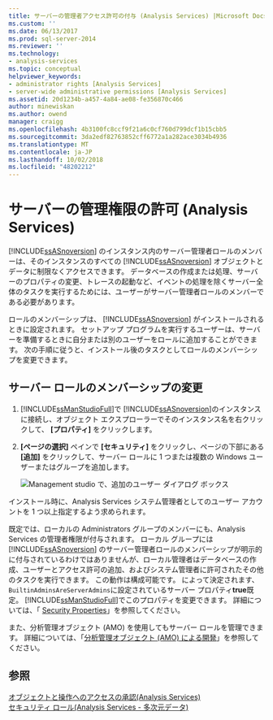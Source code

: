 ```yaml
---
title: サーバーの管理者アクセス許可の付与 (Analysis Services) |Microsoft Docs
ms.custom: ''
ms.date: 06/13/2017
ms.prod: sql-server-2014
ms.reviewer: ''
ms.technology:
- analysis-services
ms.topic: conceptual
helpviewer_keywords:
- administrator rights [Analysis Services]
- server-wide administrative permissions [Analysis Services]
ms.assetid: 20d1234b-a457-4a84-ae08-fe356870c466
author: minewiskan
ms.author: owend
manager: craigg
ms.openlocfilehash: 4b3100fc8ccf9f21a6c0cf760d799dcf1b15cbb5
ms.sourcegitcommit: 3da2edf82763852cff6772a1a282ace3034b4936
ms.translationtype: MT
ms.contentlocale: ja-JP
ms.lasthandoff: 10/02/2018
ms.locfileid: "48202212"
---
```

# <a name="grant-server-administrator-permissions-analysis-services"></a>サーバーの管理権限の許可 (Analysis Services)
  [!INCLUDE[ssASnoversion](../../includes/ssasnoversion-md.md)] のインスタンス内のサーバー管理者ロールのメンバーは、そのインスタンスのすべての [!INCLUDE[ssASnoversion](../../includes/ssasnoversion-md.md)] オブジェクトとデータに制限なくアクセスできます。 データベースの作成または処理、サーバーのプロパティの変更、トレースの起動など、イベントの処理を除くサーバー全体のタスクを実行するためには、ユーザーがサーバー管理者ロールのメンバーである必要があります。  
  
 ロールのメンバーシップは、 [!INCLUDE[ssASnoversion](../../includes/ssasnoversion-md.md)] がインストールされるときに設定されます。 セットアップ プログラムを実行するユーザーは、サーバーを準備するときに自分または別のユーザーをロールに追加することができます。 次の手順に従うと、インストール後のタスクとしてロールのメンバーシップを変更できます。  
  
## <a name="modify-server-role-membership"></a>サーバー ロールのメンバーシップの変更  
  
1.  [!INCLUDE[ssManStudioFull](../../includes/ssmanstudiofull-md.md)]で [!INCLUDE[ssASnoversion](../../includes/ssasnoversion-md.md)]のインスタンスに接続し、オブジェクト エクスプローラーでそのインスタンス名を右クリックして、 **[プロパティ]** をクリックします。  
  
2.  **[ページの選択]** ペインで **[セキュリティ]** をクリックし、ページの下部にある **[追加]** をクリックして、サーバー ロールに 1 つまたは複数の Windows ユーザーまたはグループを追加します。  
  
     ![Management studio で、追加のユーザー ダイアログ ボックス](../media/ssas-serveradminadd.png "management studio で、追加のユーザー ダイアログ ボックス")  
  
 インストール時に、Analysis Services システム管理者としてのユーザー アカウントを 1 つ以上指定するよう求められます。  
  
 既定では、ローカルの Administrators グループのメンバーにも、Analysis Services の管理者権限が付与されます。 ローカル グループには [!INCLUDE[ssASnoversion](../../includes/ssasnoversion-md.md)] のサーバー管理者ロールのメンバーシップが明示的に付与されているわけではありませんが、ローカル管理者はデータベースの作成、ユーザーとアクセス許可の追加、およびシステム管理者に許可されたその他のタスクを実行できます。 この動作は構成可能です。 によって決定されます、`BuiltinAdminsAreServerAdmins`に設定されているサーバー プロパティ**true**既定。 [!INCLUDE[ssManStudioFull](../../includes/ssmanstudiofull-md.md)]でこのプロパティを変更できます。 詳細については、「 [Security Properties](../server-properties/security-properties.md)」を参照してください。  
  
 また、分析管理オブジェクト (AMO) を使用してもサーバー ロールを管理できます。 詳細については、「[分析管理オブジェクト (AMO) による開発](../multidimensional-models/analysis-management-objects/developing-with-analysis-management-objects-amo.md)」を参照してください。  
  
## <a name="see-also"></a>参照  
 [オブジェクトと操作へのアクセスの承認&#40;Analysis Services&#41;](../multidimensional-models/authorizing-access-to-objects-and-operations-analysis-services.md)   
 [セキュリティ ロール&#40;Analysis Services - 多次元データ&#41;](../multidimensional-models/olap-logical/security-roles-analysis-services-multidimensional-data.md)  
  
  
